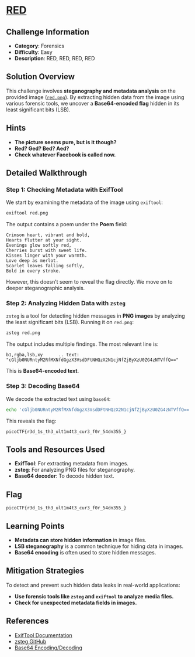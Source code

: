 # [RED](https://play.picoctf.org/practice/challenge/XXX)

## Challenge Information

- **Category**: Forensics
- **Difficulty**: Easy
- **Description**: RED, RED, RED, RED

## Solution Overview

This challenge involves **steganography and metadata analysis** on the provided image ([`red.png`](https://challenge-files.picoctf.net/c_verbal_sleep/831307718b34193b288dde31e557484876fb84978b5818e2627e453a54aa9ba6/red.png)). By extracting hidden data from the image using various forensic tools, we uncover a **Base64-encoded flag** hidden in its least significant bits (LSB).

## Hints

  - **The picture seems pure, but is it though?**
  - **Red? Ged? Bed? Aed?**
  - **Check whatever Facebook is called now.**

## Detailed Walkthrough

### Step 1: Checking Metadata with ExifTool

We start by examining the metadata of the image using `exiftool`:

```bash
exiftool red.png
```

The output contains a poem under the **Poem** field:

```
Crimson heart, vibrant and bold,
Hearts flutter at your sight.
Evenings glow softly red,
Cherries burst with sweet life.
Kisses linger with your warmth.
Love deep as merlot.
Scarlet leaves falling softly,
Bold in every stroke.
```

However, this doesn’t seem to reveal the flag directly. We move on to deeper steganographic analysis.

### Step 2: Analyzing Hidden Data with `zsteg`

`zsteg` is a tool for detecting hidden messages in **PNG images** by analyzing the least significant bits (LSB). Running it on `red.png`:

```bash
zsteg red.png
```

The output includes multiple findings. The most relevant line is:

```
b1,rgba,lsb,xy      .. text: "cGljb0NURntyM2RfMXNfdGgzX3VsdDFtNHQzX2N1cjNfZjByXzU0ZG4zNTVffQ=="
```

This is **Base64-encoded text**.

### Step 3: Decoding Base64

We decode the extracted text using `base64`:

```bash
echo 'cGljb0NURntyM2RfMXNfdGgzX3VsdDFtNHQzX2N1cjNfZjByXzU0ZG4zNTVffQ==' | base64 -d
```

This reveals the flag:

```
picoCTF{r3d_1s_th3_ult1m4t3_cur3_f0r_54dn355_}
```

## Tools and Resources Used

- **ExifTool**: For extracting metadata from images.
- **zsteg**: For analyzing PNG files for steganography.
- **Base64 decoder**: To decode hidden text.

## Flag

```
picoCTF{r3d_1s_th3_ult1m4t3_cur3_f0r_54dn355_}
```

## Learning Points

- **Metadata can store hidden information** in image files.
- **LSB steganography** is a common technique for hiding data in images.
- **Base64 encoding** is often used to store hidden messages.

## Mitigation Strategies

To detect and prevent such hidden data leaks in real-world applications:

- **Use forensic tools like `zsteg` and `exiftool` to analyze media files.**
- **Check for unexpected metadata fields in images.**

## References

- [ExifTool Documentation](https://exiftool.org/)
- [zsteg GitHub](https://github.com/zed-0xff/zsteg)
- [Base64 Encoding/Decoding](https://www.base64decode.org/)